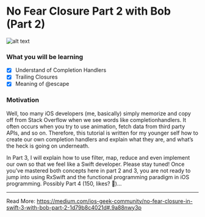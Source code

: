 # No Fear Closure Part 2 with Bob (Part 2)
![alt text](https://cdn-images-1.medium.com/max/2000/1*E664qfssVqod29D1TUXTAg.png "Cover Image")

### What you will be learning
- [x] Understand of Completion Handlers
- [x] Trailing Closures
- [x] Meaning of @escape

### Motivation

Well, too many iOS developers (me, basically) simply memorize and copy off from Stack Overflow when we see words like completionhandlers. It often occurs when you try to use animation, fetch data from third party APIs, and so on. Therefore, this tutorial is written for my younger self how to create our own completion handlers and explain what they are, and what’s the heck is going on underneath.

In Part 3, I will explain how to use filter, map, reduce and even implement our own so that we feel like a Swift developer. Please stay tuned! Once you’ve mastered both concepts here in part 2 and 3, you are not ready to jump into using RxSwift and the functional programming paradigm in iOS programming. Possibly Part 4 (150, likes? 🤔)...

---
Read More:
https://medium.com/ios-geek-community/no-fear-closure-in-swift-3-with-bob-part-2-1d79b8c4021d#.9a88nwy3p

